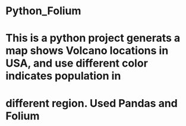 # Python_Folium

# This is a python project generats a map shows Volcano locations in USA, and use different color indicates population in 
# different region. Used Pandas and Folium 
